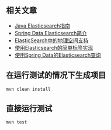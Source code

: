 ## 相关文章

+ [Java Elasticsearch指南](http://tu-yucheng.github.io/springdata/2023/05/18/elasticsearch-java.html)
+ [Spring Data Elasticsearch简介](http://tu-yucheng.github.io/springdata/2023/05/18/spring-data-elasticsearch-tutorial.html)
+ [ElasticSearch中的地理空间支持](http://tu-yucheng.github.io/springdata/2023/05/18/elasticsearch-geo-spatial.html)
+ [使用Elasticsearch的简单标签实现](http://tu-yucheng.github.io/springdata/2023/05/18/elasticsearch-tagging.html)
+ [使用Spring Data的Elasticsearch查询](http://tu-yucheng.github.io/springdata/2023/05/18/spring-data-elasticsearch-queries.html)

## 在运行测试的情况下生成项目

```shell
mvn clean install
```

## 直接运行测试

```shell
mvn test
```
